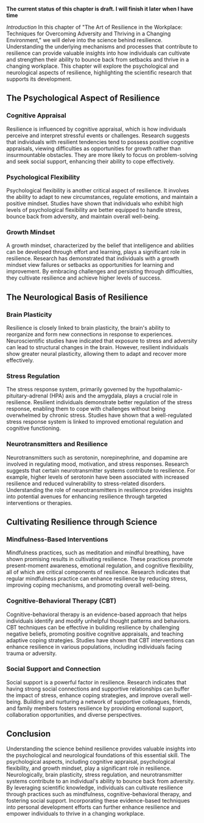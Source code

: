**The current status of this chapter is draft. I will finish it later when I have time**

*Introduction* In this chapter of "The Art of Resilience in the Workplace: Techniques for Overcoming Adversity and Thriving in a Changing Environment," we will delve into the science behind resilience. Understanding the underlying mechanisms and processes that contribute to resilience can provide valuable insights into how individuals can cultivate and strengthen their ability to bounce back from setbacks and thrive in a changing workplace. This chapter will explore the psychological and neurological aspects of resilience, highlighting the scientific research that supports its development.

The Psychological Aspect of Resilience
--------------------------------------

### Cognitive Appraisal

Resilience is influenced by cognitive appraisal, which is how individuals perceive and interpret stressful events or challenges. Research suggests that individuals with resilient tendencies tend to possess positive cognitive appraisals, viewing difficulties as opportunities for growth rather than insurmountable obstacles. They are more likely to focus on problem-solving and seek social support, enhancing their ability to cope effectively.

### Psychological Flexibility

Psychological flexibility is another critical aspect of resilience. It involves the ability to adapt to new circumstances, regulate emotions, and maintain a positive mindset. Studies have shown that individuals who exhibit high levels of psychological flexibility are better equipped to handle stress, bounce back from adversity, and maintain overall well-being.

### Growth Mindset

A growth mindset, characterized by the belief that intelligence and abilities can be developed through effort and learning, plays a significant role in resilience. Research has demonstrated that individuals with a growth mindset view failures or setbacks as opportunities for learning and improvement. By embracing challenges and persisting through difficulties, they cultivate resilience and achieve higher levels of success.

The Neurological Basis of Resilience
------------------------------------

### Brain Plasticity

Resilience is closely linked to brain plasticity, the brain's ability to reorganize and form new connections in response to experiences. Neuroscientific studies have indicated that exposure to stress and adversity can lead to structural changes in the brain. However, resilient individuals show greater neural plasticity, allowing them to adapt and recover more effectively.

### Stress Regulation

The stress response system, primarily governed by the hypothalamic-pituitary-adrenal (HPA) axis and the amygdala, plays a crucial role in resilience. Resilient individuals demonstrate better regulation of the stress response, enabling them to cope with challenges without being overwhelmed by chronic stress. Studies have shown that a well-regulated stress response system is linked to improved emotional regulation and cognitive functioning.

### Neurotransmitters and Resilience

Neurotransmitters such as serotonin, norepinephrine, and dopamine are involved in regulating mood, motivation, and stress responses. Research suggests that certain neurotransmitter systems contribute to resilience. For example, higher levels of serotonin have been associated with increased resilience and reduced vulnerability to stress-related disorders. Understanding the role of neurotransmitters in resilience provides insights into potential avenues for enhancing resilience through targeted interventions or therapies.

Cultivating Resilience through Science
--------------------------------------

### Mindfulness-Based Interventions

Mindfulness practices, such as meditation and mindful breathing, have shown promising results in cultivating resilience. These practices promote present-moment awareness, emotional regulation, and cognitive flexibility, all of which are critical components of resilience. Research indicates that regular mindfulness practice can enhance resilience by reducing stress, improving coping mechanisms, and promoting overall well-being.

### Cognitive-Behavioral Therapy (CBT)

Cognitive-behavioral therapy is an evidence-based approach that helps individuals identify and modify unhelpful thought patterns and behaviors. CBT techniques can be effective in building resilience by challenging negative beliefs, promoting positive cognitive appraisals, and teaching adaptive coping strategies. Studies have shown that CBT interventions can enhance resilience in various populations, including individuals facing trauma or adversity.

### Social Support and Connection

Social support is a powerful factor in resilience. Research indicates that having strong social connections and supportive relationships can buffer the impact of stress, enhance coping strategies, and improve overall well-being. Building and nurturing a network of supportive colleagues, friends, and family members fosters resilience by providing emotional support, collaboration opportunities, and diverse perspectives.

Conclusion
----------

Understanding the science behind resilience provides valuable insights into the psychological and neurological foundations of this essential skill. The psychological aspects, including cognitive appraisal, psychological flexibility, and growth mindset, play a significant role in resilience. Neurologically, brain plasticity, stress regulation, and neurotransmitter systems contribute to an individual's ability to bounce back from adversity. By leveraging scientific knowledge, individuals can cultivate resilience through practices such as mindfulness, cognitive-behavioral therapy, and fostering social support. Incorporating these evidence-based techniques into personal development efforts can further enhance resilience and empower individuals to thrive in a changing workplace.
